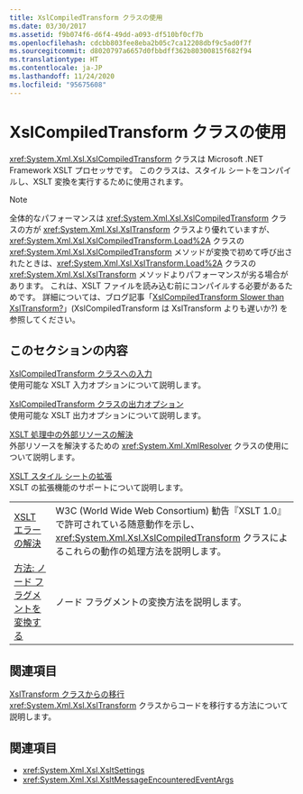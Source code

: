 ```yaml
---
title: XslCompiledTransform クラスの使用
ms.date: 03/30/2017
ms.assetid: f9b074f6-d6f4-49dd-a093-df510bf0cf7b
ms.openlocfilehash: cdcbb803fee8eba2b05c7ca12208dbf9c5ad0f7f
ms.sourcegitcommit: d8020797a6657d0fbbdff362b80300815f682f94
ms.translationtype: HT
ms.contentlocale: ja-JP
ms.lasthandoff: 11/24/2020
ms.locfileid: "95675608"
---
```

# <a name="using-the-xslcompiledtransform-class"></a>XslCompiledTransform クラスの使用

<xref:System.Xml.Xsl.XslCompiledTransform> クラスは Microsoft .NET Framework XSLT プロセッサです。 このクラスは、スタイル シートをコンパイルし、XSLT 変換を実行するために使用されます。  
  
> [!NOTE]
> 全体的なパフォーマンスは <xref:System.Xml.Xsl.XslCompiledTransform> クラスの方が <xref:System.Xml.Xsl.XslTransform> クラスより優れていますが、<xref:System.Xml.Xsl.XslCompiledTransform.Load%2A> クラスの <xref:System.Xml.Xsl.XslCompiledTransform> メソッドが変換で初めて呼び出されたときは、<xref:System.Xml.Xsl.XslTransform.Load%2A> クラスの <xref:System.Xml.Xsl.XslTransform> メソッドよりパフォーマンスが劣る場合があります。 これは、XSLT ファイルを読み込む前にコンパイルする必要があるためです。 詳細については、ブログ記事「[XslCompiledTransform Slower than XslTransform?](/archive/blogs/antosha/xslcompiledtransform-slower-than-xsltransform)」(XslCompiledTransform は XslTransform よりも遅いか?) を参照してください。  
  
## <a name="in-this-section"></a>このセクションの内容  

 [XslCompiledTransform クラスへの入力](inputs-to-the-xslcompiledtransform-class.md)  
 使用可能な XSLT 入力オプションについて説明します。  
  
 [XslCompiledTransform クラスの出力オプション](output-options-on-the-xslcompiledtransform-class.md)  
 使用可能な XSLT 出力オプションについて説明します。  
  
 [XSLT 処理中の外部リソースの解決](resolving-external-resources-during-xslt-processing.md)  
 外部リソースを解決するための <xref:System.Xml.XmlResolver> クラスの使用について説明します。  
  
 [XSLT スタイル シートの拡張](extending-xslt-style-sheets.md)  
 XSLT の拡張機能のサポートについて説明します。  
  
|||  
|-|-|  
|[XSLT エラーの解決](recoverable-xslt-errors.md)|W3C (World Wide Web Consortium) 勧告『XSLT 1.0』で許可されている随意動作を示し、<xref:System.Xml.Xsl.XslCompiledTransform> クラスによるこれらの動作の処理方法を説明します。|  
|[方法: ノード フラグメントを変換する](how-to-transform-a-node-fragment.md)|ノード フラグメントの変換方法を説明します。|  
  
## <a name="related-sections"></a>関連項目  

 [XslTransform クラスからの移行](migrating-from-the-xsltransform-class.md)  
 <xref:System.Xml.Xsl.XslTransform> クラスからコードを移行する方法について説明します。  
  
## <a name="see-also"></a>関連項目

- <xref:System.Xml.Xsl.XsltSettings>
- <xref:System.Xml.Xsl.XsltMessageEncounteredEventArgs>
